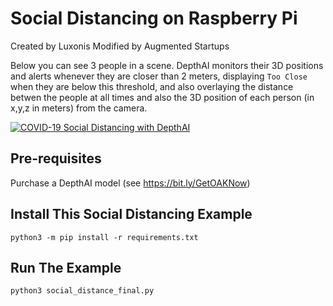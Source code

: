 # Social Distancing on Raspberry Pi

Created by Luxonis
Modified by Augmented Startups

Below you can see 3 people in a scene.  DepthAI monitors their 3D positions and alerts whenever they are closer than 2 meters, displaying `Too Close` when they are below this threshold, and also overlaying the distance betwen the people at all times and also the 3D position of each person (in x,y,z in meters) from the camera.

[![COVID-19 Social Distancing with DepthAI](https://user-images.githubusercontent.com/5244214/90741333-73f89500-e2cf-11ea-919b-b1f47dc55c4a.gif)](https://www.youtube.com/watch?v=kplICBD_wVc&list=PL_Nji0JOuXg0cTjQqOQhjQ69__gngp12c&index=1&ab_channel=AugmentedStartups "DepthAI Social Distancing Proof of Concept")

## Pre-requisites

Purchase a DepthAI model (see https://bit.ly/GetOAKNow)

## Install This Social Distancing Example

```
python3 -m pip install -r requirements.txt
```

## Run The Example

```
python3 social_distance_final.py
```
